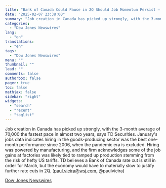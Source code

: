 ```yaml
---
title: "Bank of Canada Could Pause in 2Q Should Job Momentum Persist — Market Talk"
date: "2025-02-07 23:38:00"
summary: "Job creation in Canada has picked up strongly, with the 3-month average of 70,000 the fastest pace in almost two years, says TD Securities. January's jobs data indicates hiring in the goods-producing sector was the best one-month performance since 2006, when the pandemic era is excluded. Hiring was powered by..."
categories:
  - "Dow Jones Newswires"
lang:
  - "en"
translations:
  - "en"
tags:
  - "Dow Jones Newswires"
menu: ""
thumbnail: ""
lead: ""
comments: false
authorbox: false
pager: true
toc: false
mathjax: false
sidebar: "right"
widgets:
  - "search"
  - "recent"
  - "taglist"
---
```


Job creation in Canada has picked up strongly, with the 3-month average of 70,000 the fastest pace in almost two years, says TD Securities. January's jobs data indicates hiring in the goods-producing sector was the best one-month performance since 2006, when the pandemic era is excluded. Hiring was powered by manufacturing, and the firm acknowledges some of the job gains at factories was likely tied to ramped up production stemming from the risk of hefty US tariffs. TD believes a Bank of Canada rate cut is still in order for March, but the economy would have to materially slow to justify further rate cuts in 2Q. (paul.vieira@wsj.com, @paulvieira)

[Dow Jones Newswires](https://www.tradingview.com/news/DJN_DN20250207007682:0/)
